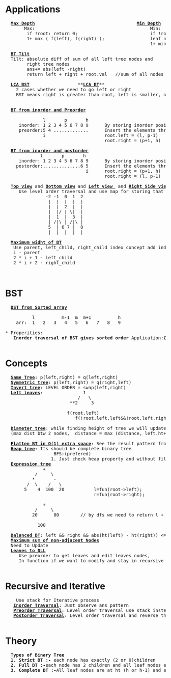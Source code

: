 # Applications
  <pre>
  <b><a href="https://github.com/teja963/DSA_All_Models/blob/master/Binary%20Trees/6.%20Max%20depth%20BT.cpp">Max Depth</a></b>                                      <b><a href="https://github.com/teja963/DSA_All_Models/blob/master/Binary%20Trees/10.%20Min%20depth%20BT.cpp">Min Depth</a></b>
       Max:                                           Min:
        if !root: return 0;                           if !root: return INT_MAX;
        1+ max ( f(left), f(right) );                 leaf node : return 1;
                                                      1+ min ( f(left), f(right) ); 
                                                      
  <b><a href="https://github.com/teja963/DSA_All_Models/blob/master/Binary%20Trees/16.%20BT%20Tilt.cpp">BT Tilt</a></b>                                                                         <b><a href="https://github.com/teja963/DSA_All_Models/blob/master/Binary%20Trees/40.%20Sum%20Tree.cpp">Sum Tree</a></b>
  Tilt: absolute diff of sum of all left tree nodes and                             function: sum(){ }
        right tree nodes                                                            recursively check for all nodes 
        ans+= abs(left -right)
        return left + right + root.val   //sum of all nodes in left or right
  
  <b><a href="https://github.com/teja963/Advanced-DSA/blob/master/Binary%20Trees/25.%20LCA%20BST.cpp">LCA BST</a></b>                  **<b><a href="https://github.com/teja963/Advanced-DSA/blob/master/Binary%20Trees/33.%20LCA%20BT.cpp">LCA BT</a></b>**
  	2 cases whether we need to go left or right                                                   <b>BASE CASE</b>: if !root <b>or</b> root == p <b>or</b> root == q: return root
 	BST means right is greater than root, left is smaller, otherwise break root itself is ans                      Traverse both left and right
                                                                                                                   if left and right: return root
                                                                                                                   else return left? left: right;
  <b><a href="https://github.com/teja963/DSA_All_Models/blob/master/Binary%20Trees/27.%20BT%20from%20preorder%20inorder.cpp">BT from inorder and Preorder</a></b>
     
              l       p       h
     inorder: 1 2 3 4 5 6 7 8 9      By storing inorder position in map for efficient search
     preorder:5 4 .............      Insert the elements through preorder elements as root
              i                      root.left = (l, p-1)
                                     root.right = (p+1, h)
                                     
  <b><a href="https://github.com/teja963/DSA_All_Models/blob/master/Binary%20Trees/28.%20BT%20from%20postorder%20inorder.cpp">BT from inorder and postorder</a></b>
             l       p       h
     inorder: 1 2 3 4 5 6 7 8 9      By storing inorder position in map for efficient search
    postorder:..............6 5      Insert the elements through postorder elements as root
                              i      root.right = (p+1, h)
                                     root.right = (l, p-1)
                                     
  <b><a href="https://github.com/teja963/DSA_All_Models/blob/master/Binary%20Trees/37.%20Top%20view%20of%20BT.cpp">Top view</a></b> and <b><a href="https://github.com/teja963/DSA_All_Models/blob/master/Binary%20Trees/38.%20Bottom%20view%20of%20BT.cpp">Bottom view</a></b> and <b><a href="#">Left view </a></b> and <b><a href="https://github.com/teja963/Advanced-DSA/blob/master/Binary%20Trees/20.%20Right%20side%20view%20of%20BT.cpp">Right Side view</a></b>  and    <b><a href="https://github.com/teja963/Advanced-DSA/blob/master/Binary%20Trees/35.%20Vertical%20Traversal%20of%20tree.cpp">Vertical Traversal of Tree</a></b> 
     Use level order traversal and use map for storing that vertical view in order 
               -2 -1  0  1  2
                |  |  |  |  |
                |  |  2  |  |
                |  |/ | \|  |
                |  1  |  3  |
                | /|\ | /|\ |
                5  | 6 7 |  8
                |  |  |  |  |
   
  <b><a href="https://github.com/teja963/Advanced-DSA/blob/master/Binary%20Trees/54.%20Maximum%20width%20of%20Binary%20Tree.cpp">Maximum widht of BT</a></b>
   Use parent, left_child, right_child index concept add index parameter in the queue
   i - parent
   2 * i + 1 - left_child
   2 * i + 2 - right_child
   
  </pre>
  
# BST
  <pre>
  <b><a href="https://github.com/teja963/DSA_All_Models/blob/master/Binary%20Trees/29.%20Convert%20sorted%20array%20to%20BST.cpp">BST from Sorted array</a></b>
     
          l          m-1  m  m+1          h                  root.left= (l, m-1)
    arr:  1   2   3   4   5   6   7   8   9                  root.right= (m+1, h)
    
* Properities:
   <b>Inorder traversal of BST gives sorted order</b> Application:<b><a href="https://github.com/teja963/Advanced-DSA/blob/master/Binary%20Trees/36.%20Check%20BST.cpp">Check BST</a></b>: implement false conditions 
  </pre>
  
# Concepts
  <pre>
  <b><a href="https://github.com/teja963/DSA_All_Models/blob/master/Binary%20Trees/4.%20Same%20tree.cpp">Same Tree</a></b>: p(left,right) = q(left,right)
  <b><a href="https://github.com/teja963/DSA_All_Models/blob/master/Binary%20Trees/5.%20Symmetric%20tree.cpp">Symmetric tree</a></b>: p(left,right) = q(right,left)
  <b><a href="https://github.com/teja963/DSA_All_Models/blob/master/Binary%20Trees/14.%20Invert%20BT.cpp">Invert tree</a></b>: LEVEL ORDER = swap(left,right)
  <b><a href="https://github.com/teja963/DSA_All_Models/blob/master/Binary%20Trees/17.%20Sum%20of%20left%20leaves.cpp">Left leaves</a></b>:               1
                           /   \
                        **2     3 
                        
                       f(root.left)
                          f(!root.left.left&&!root.left.right)
                          
  <b><a href="https://github.com/teja963/DSA_All_Models/blob/master/Binary%20Trees/15.%20Diameter%20of%20BT.cpp">Diameter tree</a></b>: while finding height of tree we will update dist
  (max dist btw 2 nodes,  distance = max (distance, left.ht+right.ht);
  
  <b><a href="https://github.com/teja963/DSA_All_Models/blob/master/Binary%20Trees/18.%20Flatten%20BT%20to%20LL.cpp">Flatten BT in O(1) extra space</a></b>: See the result pattern from back and compare in BT
  <b><a href="https://github.com/teja963/DSA_All_Models/blob/master/Binary%20Trees/42.%20Check%20given%20tree%20is%20heap.cpp">Heap tree</a></b>: Its should be complete binary tree
                  BFS:(prefered)
                 1. Just check heap property and without filling left we can't have right including this property 
  <b><a href="https://github.com/teja963/DSA_All_Models/blob/master/Binary%20Trees/45.%20Expression%20tree.cpp">Expression tree</a></b>
              +
           /     \
          *       -
        /  \    /   \
       5    4  100  20           l=fun(root->left); 
                                 r=fun(root->right);
          
              +
           /     \
          20      80        // by dfs we need to return l + "root->data"+ r
          
            100               
  
  <b><a href="https://github.com/teja963/Advanced-DSA/blob/master/Binary%20Trees/9.%20Balanced%20BT.cpp">Balanced BT</a></b>: left && right && abs(ht(left) - ht(right)) <= 1
  <b><a href="https://github.com/teja963/DSA-and-MYSQL/blob/master/Binary%20Trees/49.%20Maximum%20sum%20of%20Non-adjacent%20Nodes.cpp">Maximum sum of non-adjacent Nodes</a></b>
  Need to Update
  <b><a href="https://github.com/teja963/DSA-and-MYSQL/blob/master/Binary%20Trees/51.%20Leaves%20to%20DLL.cpp">Leaves to DLL</a></b>
     Use preorder to get leaves and edit leaves nodes,
     In function if we want to modify and stay in recursive call use reference(&)
  </pre>
                          
# Recursive and Iterative
  <pre>
  	Use stack for Iterative process 
   <b><a href="https://github.com/teja963/Advanced-DSA/blob/master/Binary%20Trees/1.%20Inorder%20traversal.cpp">Inorder Traversal</a></b>: Just observe ans pattern
   <b><a href="https://github.com/teja963/Advanced-DSA/blob/master/Binary%20Trees/2.%20Preorder%20traversal.cpp">Preorder Traversal</a></b>: Level order traversal use stack instead of queue
   <b><a href="https://github.com/teja963/Advanced-DSA/blob/master/Binary%20Trees/3.%20Postorder%20traversal.cpp">Postorder Traversal</a></b>: Level order traversal and reverse the stack outcome
  </pre> 
  
# Theory
  <pre>
  <b>Types of Binary Tree</b>
  <b>1. Strict BT :-</b> each node has exactly (2 or 0)children
  <b>2. Full BT :-</b>each node has 2 children and all leaf nodes are at same level
  <b>3. Complete BT :-</b>All leaf nodes are at ht (h or h-1) and also without any missing number in sequence.
  </pre>
